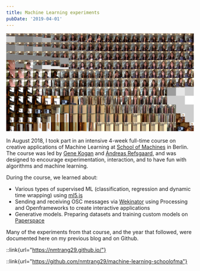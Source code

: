 ```yaml
---
title: Machine Learning experiments
pubDate: '2019-04-01'
---
```


![_](./_assets/out1.png)

In August 2018, I took part in an intensive 4-week full-time course on creative applications of Machine Learning at [School of Machines](https://www.schoolofma.org/) in Berlin. The course was led by [Gene Kogan](https://genekogan.com/) and [Andreas Refsgaard](https://www.andreasrefsgaard.dk/), and was designed to encourage experimentation, interaction, and to have fun with algorithms and machine learning.

During the course, we learned about:
- Various types of supervised ML (classification, regression and dynamic time wrapping) using [ml5.js](https://ml5js.org/)
- Sending and receiving OSC messages via [Wekinator](http://www.wekinator.org/) using Processing and Openframeworks to create interactive applications
- Generative models. Preparing datasets and training custom models on [Paperspace](https://www.paperspace.com/)

Many of the experiments from that course, and the year that followed, were documented here on my previous blog and on Github.

::link{url="https://nmtrang29.github.io/"}

::link{url="https://github.com/nmtrang29/machine-learning-schoolofma"}
 